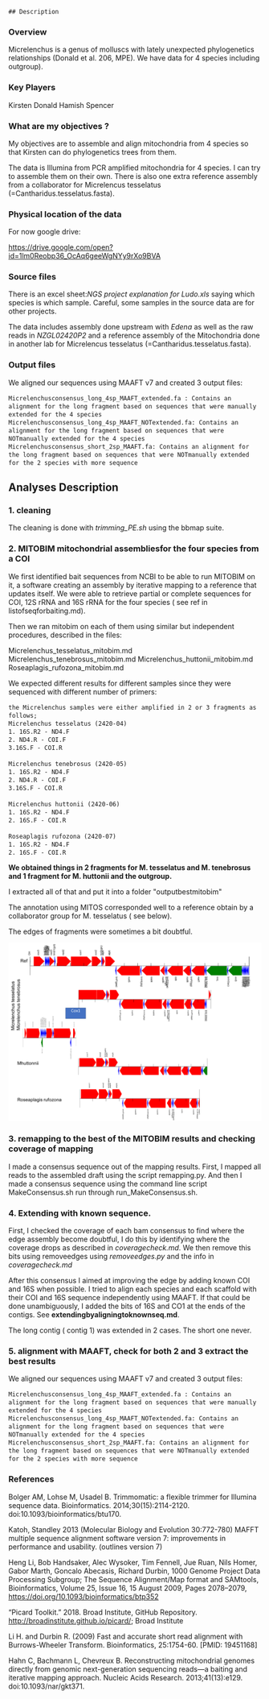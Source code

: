 	## Description

### Overview

Micrelenchus is a genus of molluscs with lately unexpected phylogenetics relationships (Donald et al. 206, MPE). We have data for 4 species including outgroup).


### Key Players

Kirsten Donald 
Hamish Spencer

### What are my objectives ?

My objectives are to assemble and align mitochondria from 4 species so that Kirsten can do phylogenetics trees from them. 

The data is Illumina from PCR amplified mitochondria for 4 species. I can try to assemble them on their own. There is also one extra reference assembly from a collaborator for Micrelencus tesselatus (=Cantharidus.tesselatus.fasta).
 
### Physical location of the data

For now google drive:

https://drive.google.com/open?id=1lm0Reobp36_OcAq6geeWgNYy9rXo9BVA


### Source files
There is an excel sheet:*NGS project explanation for Ludo.xls* saying which species is which sample. Careful, some samples in the source data are for other projects.
  
The data  includes assembly done upstream with *Edena* as well as the raw reads in *NZGL02420P2* and a reference assembly 
of  the Mitochondria done in another lab for Micrelencus tesselatus (=Cantharidus.tesselatus.fasta).
  
### Output files

We aligned our sequences using MAAFT v7 and created 3 output files:
```
Micrelenchusconsensus_long_4sp_MAAFT_extended.fa : Contains an alignment for the long fragment based on sequences that were manually extended for the 4 species
Micrelenchusconsensus_long_4sp_MAAFT_NOTextended.fa: Contains an alignment for the long fragment based on sequences that were NOTmanually extended for the 4 species 
Micrelenchusconsensus_short_2sp_MAAFT.fa: Contains an alignment for the long fragment based on sequences that were NOTmanually extended for the 2 species with more sequence 
```


## Analyses Description

### 1. cleaning

The cleaning is done with *trimming_PE.sh* using the bbmap suite.


### 2. MITOBIM mitochondrial assembliesfor the four species from a COI



We first identified bait sequences from NCBI to be able to run MITOBIM on it, a software creating an assembly by iterative mapping to a reference that updates itself. We were able to retrieve partial or complete sequences for COI, 12S rRNA and 16S rRNA for the four species ( see ref in listofseqforbaiting.md).

Then we ran mitobim on each of them using similar but independent procedures, described in the files:

Micrelenchus_tesselatus_mitobim.md
Micrelenchus_tenebrosus_mitobim.md
Micrelenchus_huttonii_mitobim.md
Roseaplagis_rufozona_mitobim.md

We expected different results for different samples since they were sequenced with different number of primers:

```
the Micrelenchus samples were either amplified in 2 or 3 fragments as follows;
Micrelenchus tesselatus (2420-04) 
1. 16S.R2 - ND4.F 
2. ND4.R - COI.F
3.16S.F - COI.R
 
Micrelenchus tenebrosus (2420-05)
1. 16S.R2 - ND4.F 
2. ND4.R - COI.F
3.16S.F - COI.R
 
Micrelenchus huttonii (2420-06)
1. 16S.R2 - ND4.F 
2. 16S.F - COI.R
 
Roseaplagis rufozona (2420-07)
1. 16S.R2 - ND4.F 
2. 16S.F - COI.R
```

**We obtained things in 2 fragments for M. tesselatus and M. tenebrosus and 1 fragment for M. huttonii and the outgroup.**

 I extracted all of that and put it into a folder "outputbestmitobim"

The annotation using MITOS corresponded well to a reference obtain by a collaborator group for M. tesselatus ( see below).

The edges of fragments were sometimes a bit doubtful.

![Schematic of mitbobim results](figure_cache/AfterMitobim.png)

### 3. remapping to the best of the MITOBIM results and checking coverage of mapping


I made a consensus sequence out of the mapping results. First, I mapped all reads to the assembled draft using the script remapping.py. And then I made a consensus sequence using the command line script MakeConsensus.sh run through run_MakeConsensus.sh.


### 4. Extending with known sequence.

First, I checked the coverage of each bam consensus to find where the edge assembly become doubtful, I do this by identifying where the coverage drops as described in *coveragecheck.md*. We then remove this bits using removeedges using *removeedges.py* and the info in *coveragecheck.md*

After this consensus I aimed at improving the edge by adding known COI and 16S when possible. I tried to align each species and each scaffold with their COI and 16S sequence independently using MAAFT. If that could be done unambiguously, I added the bits of 16S and CO1 at the ends of the contigs.  See **extendingbyaligningtoknownseq.md**.

The long contig ( contig 1) was extended in 2 cases. The short one never.


### 5. alignment with MAAFT, check for both 2 and 3 extract the best results

We aligned our sequences using MAAFT v7 and created 3 output files:
```
Micrelenchusconsensus_long_4sp_MAAFT_extended.fa : Contains an alignment for the long fragment based on sequences that were manually extended for the 4 species
Micrelenchusconsensus_long_4sp_MAAFT_NOTextended.fa: Contains an alignment for the long fragment based on sequences that were NOTmanually extended for the 4 species 
Micrelenchusconsensus_short_2sp_MAAFT.fa: Contains an alignment for the long fragment based on sequences that were NOTmanually extended for the 2 species with more sequence 
```

### References

Bolger AM, Lohse M, Usadel B. Trimmomatic: a flexible trimmer for Illumina sequence data. Bioinformatics. 2014;30(15):2114-2120. doi:10.1093/bioinformatics/btu170.

Katoh, Standley 2013 (Molecular Biology and Evolution 30:772-780) 
MAFFT multiple sequence alignment software version 7: improvements in performance and usability. 
(outlines version 7)

Heng Li, Bob Handsaker, Alec Wysoker, Tim Fennell, Jue Ruan, Nils Homer, Gabor Marth, Goncalo Abecasis, Richard Durbin, 1000 Genome Project Data Processing Subgroup; The Sequence Alignment/Map format and SAMtools, Bioinformatics, Volume 25, Issue 16, 15 August 2009, Pages 2078–2079, https://doi.org/10.1093/bioinformatics/btp352

“Picard Toolkit.” 2018. Broad Institute, GitHub Repository. http://broadinstitute.github.io/picard/; Broad Institute

Li H. and Durbin R. (2009) Fast and accurate short read alignment with Burrows-Wheeler Transform. Bioinformatics, 25:1754-60. [PMID: 19451168]

Hahn C, Bachmann L, Chevreux B. Reconstructing mitochondrial genomes directly from genomic next-generation sequencing reads—a baiting and iterative mapping approach. Nucleic Acids Research. 2013;41(13):e129. doi:10.1093/nar/gkt371.